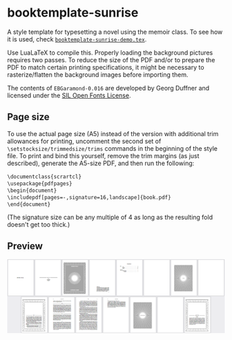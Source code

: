 # booktemplate-sunrise

A style template for typesetting a novel using the memoir class.
To see how it is used, check [`booktemplate-sunrise-demo.tex`](https://github.com/verenablaschke/tex-packages/blob/main/booktemplate-sunrise/booktemplate-sunrise-demo.tex).

Use LuaLaTeX to compile this.
Properly loading the background pictures requires two passes.
To reduce the size of the PDF and/or to prepare the PDF to match certain printing specifications, it might be necessary to rasterize/flatten the background images before importing them.

The contents of `EBGaramond-0.016` are developed by Georg Duffner and licensed under the [SIL Open Fonts License](https://scripts.sil.org/cms/scripts/page.php?site_id=nrsi&id=OFL).

## Page size

To use the actual page size (A5) instead of the version with additional trim allowances for printing, uncomment the second set of `\setstocksize/trimmedsize/trims` commands in the beginning of the style file.
To print and bind this yourself, remove the trim margins (as just described), generate the A5-size PDF, and then run the following:

```
\documentclass{scrartcl}
\usepackage{pdfpages}
\begin{document}
\includepdf[pages=-,signature=16,landscape]{book.pdf}
\end{document}
```

(The signature size can be any multiple of 4 as long as the resulting fold doesn't get too thick.)

## Preview

![Screenshot of most of the pages in booktemplate-sunrise-demo.pdf](https://github.com/verenablaschke/tex-packages/blob/main/booktemplate-sunrise/booktemplate-sunrise-demo.png)
